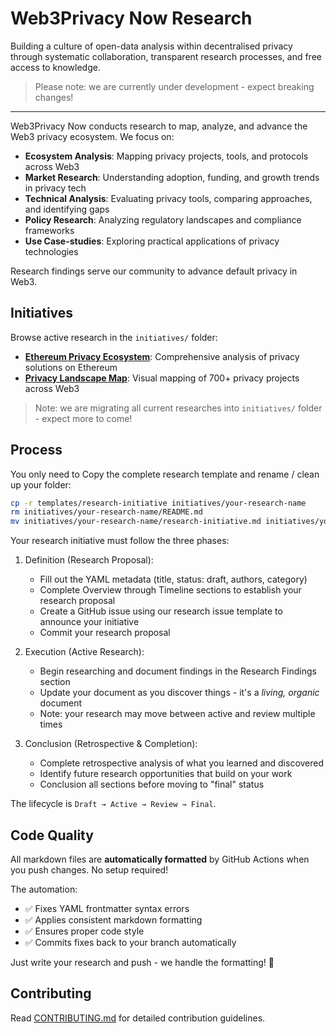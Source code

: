 # Web3Privacy Now Research

Building a culture of open-data analysis within decentralised privacy through systematic collaboration, transparent research processes, and free access to knowledge.
> Please note: we are currently under development - expect breaking changes!

---

Web3Privacy Now conducts research to map, analyze, and advance the Web3 privacy ecosystem. We focus on:

- **Ecosystem Analysis**: Mapping privacy projects, tools, and protocols across Web3
- **Market Research**: Understanding adoption, funding, and growth trends in privacy tech
- **Technical Analysis**: Evaluating privacy tools, comparing approaches, and identifying gaps
- **Policy Research**: Analyzing regulatory landscapes and compliance frameworks
- **Use Case-studies**: Exploring practical applications of privacy technologies

Research findings serve our community to advance default privacy in Web3.

## Initiatives

Browse active research in the `initiatives/` folder:

- **[Ethereum Privacy Ecosystem](initiatives/ethereum-privacy-ecosystem/)**: Comprehensive analysis of privacy solutions on Ethereum
- **[Privacy Landscape Map](initiatives/privacy-landscape-map/)**: Visual mapping of 700+ privacy projects across Web3

> Note: we are migrating all current researches into `initiatives/` folder - expect more to come!

## Process

You only need to Copy the complete research template and rename / clean up your folder:

```bash
cp -r templates/research-initiative initiatives/your-research-name
rm initiatives/your-research-name/README.md
mv initiatives/your-research-name/research-initiative.md initiatives/your-research-name/your-research-name.md
```

Your research initiative must follow the three phases:

1. Definition (Research Proposal):
   - Fill out the YAML metadata (title, status: draft, authors, category)
   - Complete Overview through Timeline sections to establish your research proposal
   - Create a GitHub issue using our research issue template to announce your initiative
   - Commit your research proposal

2. Execution (Active Research):
   - Begin researching and document findings in the Research Findings section
   - Update your document as you discover things - it's a _living, organic_ document
   - Note: your research may move between active and review multiple times

3. Conclusion (Retrospective & Completion):
   - Complete retrospective analysis of what you learned and discovered
   - Identify future research opportunities that build on your work
   - Conclusion all sections before moving to "final" status

The lifecycle is `Draft → Active → Review → Final`.

## Code Quality

All markdown files are **automatically formatted** by GitHub Actions when you push changes. No setup required!

The automation:

- ✅ Fixes YAML frontmatter syntax errors
- ✅ Applies consistent markdown formatting  
- ✅ Ensures proper code style
- ✅ Commits fixes back to your branch automatically

Just write your research and push - we handle the formatting! 🤖

## Contributing

Read [CONTRIBUTING.md](CONTRIBUTING.md) for detailed contribution guidelines.
